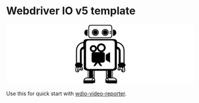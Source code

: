 Webdriver IO v5 template
========================

![Logo](https://raw.githubusercontent.com/presidenten/wdio-video-reporter-example-report/master/wdio-video-reporter.png)

Use this for quick start with [wdio-video-reporter](https://github.com/presidenten/wdio-video-reporter).

